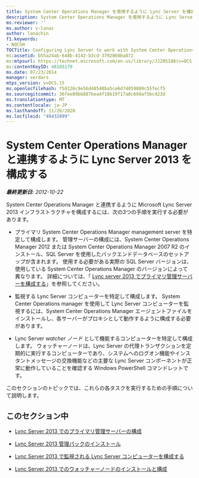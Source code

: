 ```yaml
---
title: System Center Operations Manager を使用するように Lync Server を構成する
description: System Center Operations Manager を使用するように Lync Server を構成する。
ms.reviewer: ''
ms.author: v-lanac
author: lanachin
f1.keywords:
- NOCSH
TOCTitle: Configuring Lync Server to work with System Center Operations Manager
ms:assetid: b55a24ab-648b-4142-b3cd-3792860ba872
ms:mtpsurl: https://technet.microsoft.com/en-us/library/JJ205188(v=OCS.15)
ms:contentKeyID: 48185179
ms.date: 07/23/2014
manager: serdars
mtps_version: v=OCS.15
ms.openlocfilehash: f58126c9e56d48548ba5ce6d74059809c55fecf5
ms.sourcegitcommit: 36fee89bb887bea4f18b19f17a8c69daf5bc423d
ms.translationtype: MT
ms.contentlocale: ja-JP
ms.lasthandoff: 11/26/2020
ms.locfileid: "49432899"
---
```

# <a name="configuring-lync-server-2013-to-work-with-system-center-operations-manager"></a>System Center Operations Manager と連携するように Lync Server 2013 を構成する

<div data-xmlns="http://www.w3.org/1999/xhtml">

<div class="topic" data-xmlns="http://www.w3.org/1999/xhtml" data-msxsl="urn:schemas-microsoft-com:xslt" data-cs="https://msdn.microsoft.com/">

<div data-asp="https://msdn2.microsoft.com/asp">



</div>

<div id="mainSection">

<div id="mainBody">

<span> </span>

_**最終更新日:** 2012-10-22_

System Center Operations Manager と連携するように Microsoft Lync Server 2013 インフラストラクチャを構成するには、次の3つの手順を実行する必要があります。

  - プライマリ System Center Operations Manager management server を特定して構成します。 管理サーバーの構成には、System Center Operations Manager 2012 または System Center Operations Manager 2007 R2 のインストール、SQL Server を使用したバックエンドデータベースのセットアップが含まれます。 使用する必要がある実際の SQL Server バージョンは、使用している System Center Operations Manager のバージョンによって異なります。 詳細については、「 [Lync server 2013 でプライマリ管理サーバーを構成する](lync-server-2013-configuring-the-primary-management-server.md)」を参照してください。

  - 監視する Lync Server コンピューターを特定して構成します。 System Center Operations manager を使用して Lync Server コンピューターを監視するには、System Center Operations Manager エージェントファイルをインストールし、各サーバーがプロキシとして動作するように構成する必要があります。

  - Lync Server *watcher ノード* として機能するコンピューターを特定して構成します。 ウォッチャーノードは、Lync Server の代理トランザクションを定期的に実行するコンピューターであり、システムへのログオン機能やインスタントメッセージの交換機能などの主要な Lync Server コンポーネントが正常に動作していることを確認する Windows PowerShell コマンドレットです。

このセクションのトピックでは、これらの各タスクを実行するための手順について説明します。

<div>

## <a name="in-this-section"></a>このセクション中

  - [Lync Server 2013 でのプライマリ管理サーバーの構成](lync-server-2013-configuring-the-primary-management-server.md)

  - [Lync Server 2013 管理パックのインストール](lync-server-2013-installing-the-lync-server-2013-management-packs.md)

  - [Lync Server 2013 で監視される Lync Server コンピューターを構成する](lync-server-2013-configuring-the-lync-server-computers-that-will-be-monitored.md)

  - [Lync Server 2013 でのウォッチャーノードのインストールと構成](lync-server-2013-installing-and-configuring-watcher-nodes.md)

</div>

</div>

<span> </span>

</div>

</div>

</div>

